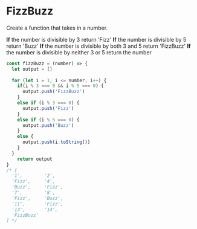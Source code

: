 # FizzBuzz

Create a function that takes in a number. 

**If** the number is divisible by 3 return 'Fizz'
**If** the number is divisible by 5 return 'Buzz'
**If** the number is divisible by both 3 and 5 return 'FizzBuzz'
**If** the number is divisible by neither 3 or 5 return the number

```javascript
const fizzBuzz = (number) => {
  let output = []
  
  for (let i = 1; i <= number; i++) {
    if(i % 3 === 0 && i % 5 === 0) {
      output.push('FizzBuzz')
    }
    else if (i % 3 === 0) {
      output.push('Fizz')
    }
    else if (i % 5 === 0) {
      output.push('Buzz')
    }
    else {
      output.push(i.toString())
    }
  }
    return output
}
/* [
  '1',        '2',
  'Fizz',     '4',
  'Buzz',     'Fizz',
  '7',        '8',
  'Fizz',     'Buzz',
  '11',       'Fizz',
  '13',       '14',
  'FizzBuzz'
] */
```